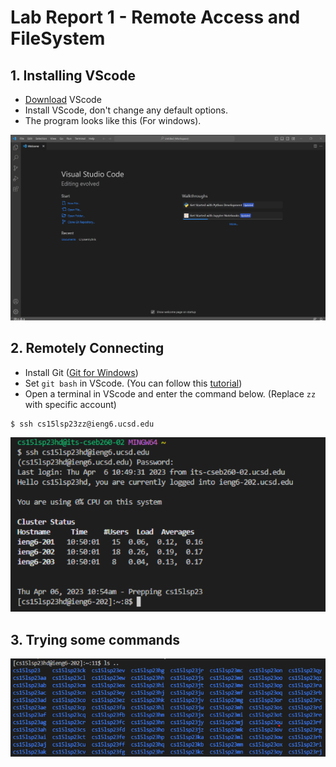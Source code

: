 # Lab Report 1 - Remote Access and FileSystem

## 1. Installing VScode
- [Download](https://code.visualstudio.com/)  VScode
- Install VScode, don't change any default options.
- The program looks like this (For windows).

![image](vs_code.png)

## 2. Remotely Connecting
- Install Git ([Git for Windows](https://gitforwindows.org/))
- Set `git bash` in VScode. (You can follow this [tutorial](https://stackoverflow.com/questions/42606837/how-do-i-use-bash-on-windows-from-the-visual-studio-code-integrated-terminal/50527994#50527994)) 
- Open a terminal in VScode and enter the command below. (Replace `zz` with specific account)
```
$ ssh cs15lsp23zz@ieng6.ucsd.edu
```
![image](remote.png)

## 3. Trying some commands
![image](command.png)
